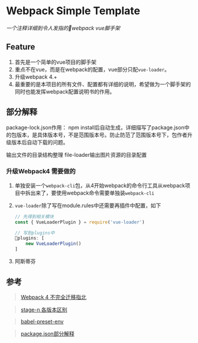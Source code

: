 # Webpack Simple Template

 *一个注释详细到令人发指的webpack vue脚手架*

## Feature
1. 首先是一个简单的vue项目的脚手架
2. 重点不在vue，而是在webpack的配置，vue部分只配`vue-loader`。
3. 升级webpack 4.+
4. 最重要的是本项目的所有文件、配置都有详细的说明，希望做为一个脚手架的同时也能发挥webpack配置说明书的作用。


## 部分解释

package-lock.json作用： npm install后自动生成，详细描写了package.json中的包版本，是具体版本号，不是范围版本号。防止防范了范围版本号下，包作者升级版本后自动下载的问题。


输出文件的目录结构整理
file-loader输出图片资源的目录配置

### 升级Webpack4 需要做的 

1. 单独安装一个`webpack-cli`包，从4开始webpack的命令行工具从webpack项目中拆出来了，要使用webpack命令需要单独装`webpack-cli` 

2. `vue-loader`除了写在module.rules中还需要再插件中配置，如下
    ```javascript
    // 先得到相关模块
    const { VueLoaderPlugin } = require('vue-loader')

    // 写到plugins中
    plugins: [
        new VueLoaderPlugin()
    ]
    ```
3. 阿斯蒂芬


## 参考

> [Webpack 4 不完全迁移指北](https://github.com/dwqs/blog/issues/60)

> [stage-n 各版本区别](https://www.vanadis.cn/2017/03/18/babel-stage-x)

> [babel-preset-env](https://juejin.im/entry/59c4f9dd6fb9a00a4c271167)

> [package.json部分解释](https://github.com/yangbo5207/qqmusic/wiki/%E9%A1%B9%E7%9B%AE%E9%85%8D%E7%BD%AE%E6%96%87%E4%BB%B6package.json%E9%87%8C%E4%BE%9D%E8%B5%96%E7%BB%84%E4%BB%B6%E7%9A%84%E7%AE%80%E4%BB%8B)


